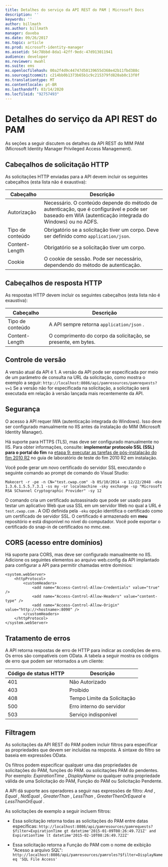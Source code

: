 ```yaml
---
title: Detalhes do serviço da API REST do PAM | Microsoft Docs
description: ''
keywords: ''
author: billmath
ms.author: billmath
manager: daveba
ms.date: 09/26/2017
ms.topic: article
ms.prod: microsoft-identity-manager
ms.assetid: 54c78bbd-8da1-42ff-9edc-47d913011941
audience: developer
ms.reviewer: mwahl
ms.suite: ems
ms.openlocfilehash: 00a2f4d9c44747d50139655d368e42b11fbd388c
ms.sourcegitcommit: c214bb0b1373b65b1c9c215379fd820ab0c13f0f
ms.translationtype: MT
ms.contentlocale: pt-BR
ms.lasthandoff: 03/14/2020
ms.locfileid: "92757493"
---
```

# <a name="pam-rest-api-service-details"></a>Detalhes do serviço da API REST do PAM
As seções a seguir discutem os detalhes da API REST do MIM PAM (Microsoft Identity Manager Privileged Access Management).

<h2 id="http-request-and-response-headers">Cabeçalhos de solicitação HTTP</h2>

As solicitações HTTP enviadas para a API devem incluir os seguintes cabeçalhos (esta lista não é exaustiva):

Cabeçalho | Descrição
-------|------------
Autorização | Necessário. O conteúdo depende do método de autenticação, que é configurável e pode ser baseado em WIA (autenticação integrada do Windows) ou no ADFS.
Tipo de conteúdo | Obrigatório se a solicitação tiver um corpo. Deve ser definido como `application/json`.
Content-Length | Obrigatório se a solicitação tiver um corpo. 
Cookie | O cookie de sessão. Pode ser necessário, dependendo do método de autenticação.

## <a name="http-response-headers"></a>Cabeçalhos de resposta HTTP

As respostas HTTP devem incluir os seguintes cabeçalhos (esta lista não é exaustiva):

Cabeçalho | Descrição
-------|------------
Tipo de conteúdo | A API sempre retorna `application/json` .
Content-Length | O comprimento do corpo da solicitação, se presente, em bytes.

## <a name="versioning"></a>Controle de versão 
A versão atual da API é 1. A versão da API pode ser especificada por meio de um parâmetro de consulta na URL da solicitação, como mostra o exemplo a seguir: `http://localhost:8086/api/pamresources/pamrequests?v=1` Se a versão não for especificada na solicitação, a solicitação será executada em relação à versão lançada mais recentemente da API. 

## <a name="security"></a>Segurança 
O acesso à API requer IWA (autenticação integrada do Windows). Isso deve ser configurado manualmente no IIS antes da instalação do MIM (Microsoft Identity Manager).

Há suporte para HTTPS (TLS), mas deve ser configurado manualmente no IIS. Para obter informações, consulte: **implementar protocolo SSL (SSL) para o portal do fim** na [etapa 9: executar as tarefas de pós-instalação do fim 2010 R2](https://technet.microsoft.com/library/hh322875.aspx) no guia de laboratório de teste do fim 2010 R2 em instalação. 

Você pode gerar um novo certificado do servidor SSL executando o seguinte comando ao prompt de comando do Visual Studio:

```
Makecert -r -pe -n CN="test.cwap.com" -b 05/10/2014 -e 12/22/2048 -eku 1.3.6.1.5.5.7.3.1 -ss my -sr localmachine -sky exchange -sp "Microsoft RSA SChannel Cryptographic Provider" -sy 12
```
 
O comando cria um certificado autoassinado que pode ser usado para testar um aplicativo Web que usa SSL em um servidor Web no qual a URL é `test.cwap.com` . A OID definida pela `-eku` opção identifica o certificado como um certificado de servidor SSL. O certificado é armazenado em **meu** repositório e está disponível no nível do computador. Você pode exportar o certificado do snap-in de certificados no mmc.exe.

## <a name="cross-domain-access-cors"></a>CORS (acesso entre domínios) 
Há suporte para CORS, mas deve ser configurado manualmente no IIS. Adicione os seguintes elementos ao arquivo web.config da API implantado para configurar a API para permitir chamadas entre domínios: 

```
<system.webServer>       
    <httpProtocol> 
        <customHeaders> 
            <add name="Access-Control-Allow-Credentials" value="true"  /> 
            <add name="Access-Control-Allow-Headers" value="content-type" /> 
            <add name="Access-Control-Allow-Origin" value="http://<hostname>:8090" /> 
        </customHeaders> 
    </httpProtocol> 
</system.webServer> 
```

## <a name="error-handling"></a>Tratamento de erros 
A API retorna respostas de erro de HTTP para indicar as condições de erro. Os erros são compatíveis com OData. A tabela a seguir mostra os códigos de erro que podem ser retornados a um cliente:

Código de status HTTP | Descrição
-----------------|------------
401 | Não Autorizado 
403 | Proibido 
408 | Tempo Limite da Solicitação   
500 | Erro interno do servidor 
503 | Serviço indisponível 

## <a name="filtering"></a>Filtragem 
As solicitações da API REST do PAM podem incluir filtros para especificar as propriedades que devem ser incluídas na resposta. A sintaxe do filtro se baseia em expressões OData.

Os filtros podem especificar qualquer uma das propriedades de solicitações do PAM, funções do PAM. ou solicitações PAM do pendentes. Por exemplo: *ExpirationTime* , *DisplayName* ou qualquer outra propriedade válida de uma Solicitação do PAM, Função do PAM ou Solicitação Pendente.

A API dá suporte aos operadores a seguir nas expressões de filtro: *And* , *Equal* , *NotEqual* , *GreaterThan* , *LessThan* , *GreaterThenOrEqueal* e *LessThanOrEqual* . 

As solicitações de exemplo a seguir incluem filtros:

- Essa solicitação retorna todas as solicitações do PAM entre datas específicas: `http://localhost:8086/api/pamresources/pamrequests?$filter=ExpirationTime gt datetime'2015-01-09T08:26:49.721Z' and ExpirationTime lt datetime'2015-02-10T08:26:49.722Z' `
 
- Essa solicitação retorna a Função do PAM com o nome de exibição "Acesso a arquivo SQL": `http://localhost:8086/api/pamresources/pamroles?$filter=DisplayName eq 'SQL File Access' `
